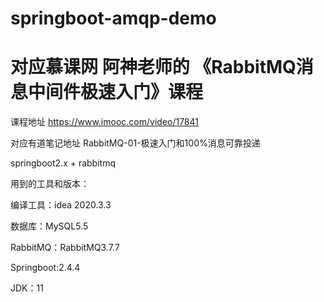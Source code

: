 # springboot-amqp-demo
# 对应慕课网  阿神老师的 《RabbitMQ消息中间件极速入门》课程
课程地址
https://www.imooc.com/video/17841

对应有道笔记地址 RabbitMQ-01-极速入门和100%消息可靠投递

springboot2.x + rabbitmq

用到的工具和版本：


编译工具：idea 2020.3.3

数据库：MySQL5.5

RabbitMQ：RabbitMQ3.7.7

Springboot:2.4.4

JDK：11

